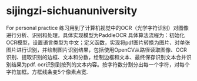 # sijingzi-sichuanuniversity
For personal practice
练习用到了计算机视觉中的OCR（光学字符识别）对图像进行分析、识别和处理，具体实现模型为PaddleOCR
具体算法流程为：初始化OCR模型，设置语言类型为中文；定义函数，实现将pdf图片转换为图片、对单张图片进行识别，并绘制图片识别结果，包括使用OpenCV从路径读取图像、OCR识别、提取识别的边框、文本和分数，绘制边框和文本、最终保存识别文本合并识别结果为pdf.
ocr识别到按列的文本内容。按字符数分割分出每一个字符，对每个字符加框。方框线条变5个像素点宽.
